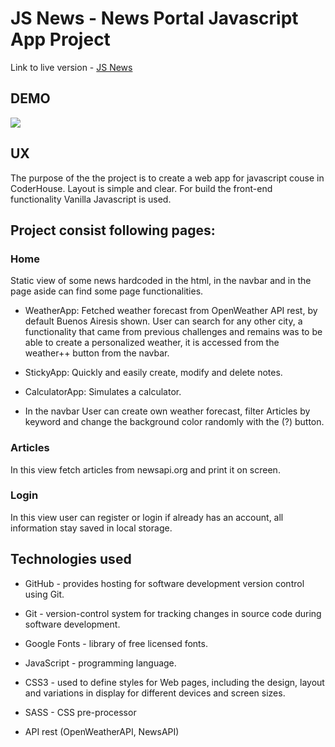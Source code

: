 # JS News - News Portal Javascript App Project

Link to live version - [JS News](https://juancruzvalencia.github.io/News-web-app/)

## DEMO
![](https://github.com/JuanCruzValencia/proyectoFinalJS/blob/master/JS-final.png?raw=true)

## UX
The purpose of the the project is to create a web app for javascript couse in CoderHouse. Layout is simple and clear. For build the front-end functionality Vanilla Javascript is used.

## Project consist following pages:

### Home 

Static view of some news hardcoded in the html, in the navbar and in the page aside can find some page functionalities.

- WeatherApp: Fetched weather forecast from OpenWeather API rest, by default Buenos Airesis shown. User can search for any other city, a functionality that came from previous challenges and remains was to be able to create a personalized weather, it is accessed from the weather++ button from the navbar.

- StickyApp: Quickly and easily create, modify and delete notes.

- CalculatorApp: Simulates a calculator.

- In the navbar User can create own weather forecast, filter Articles by keyword and change the background color randomly with the (?) button.

### Articles

In this view fetch articles from newsapi.org and print it on screen.

### Login 

In this view user can register or login if already has an account, all information stay saved in local storage.

## Technologies used

- GitHub - provides hosting for software development version control using Git.

- Git - version-control system for tracking changes in source code during software development.

- Google Fonts - library of free licensed fonts.

- JavaScript - programming language.

- CSS3 - used to define styles for Web pages, including the design, layout and variations in display for different devices and screen sizes.

- SASS - CSS pre-processor

- API rest (OpenWeatherAPI, NewsAPI)
